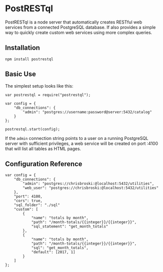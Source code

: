 PostRESTql
==========

PostRESTql is a node server that automatically creates RESTful web services from a connected PostgreSQL database. If also provides a simple way to quickly create custom web services using more complex queries.

## Installation

    npm install postrestql

## Basic Use

The simplest setup looks like this:

    var postrestql = require("postrestql");

    var config = {
        "db_connections": {
            "admin": "postgres://username:password@server:5432/catalog"
        }
    };

    postrestql.start(config);

If the `admin` connection string points to a user on a running PostgreSQL server with sufficient privileges, a web service will be created on port :4100 that will list all tables as HTML pages.

## Configuration Reference

    var config = {
        "db_connections": {
            "admin": "postgres://chrisbroski:@localhost:5432/utilities",
            "web_user": "postgres://chrisbroski:@localhost:5432/utilities"
        },
        "port": 4100,
        "cors": true,
        "sql_folder": "./sql"
        "custom": [
            {
                "name": "totals by month",
                "path": "/month-totals/{{integer}}/{{integer}}",
                "sql_statement": "get_month_totals"
            },
            {
                "name": "totals by month",
                "path": "/month-totals/{{integer}}/{{integer}}",
                "sql": "get_month_totals",
                "default": [2017, 1]
            }
        ]
    };
